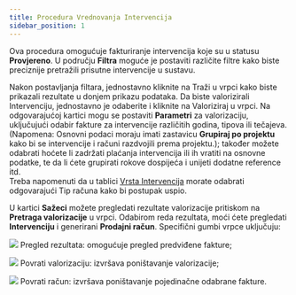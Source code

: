 ```yaml
---
title: Procedura Vrednovanja Intervencija
sidebar_position: 1
---
```


Ova procedura omogućuje fakturiranje intervencija koje su u statusu **Provjereno**. U području **Filtra** moguće je postaviti različite filtre kako biste preciznije pretražili prisutne intervencije u sustavu.

Nakon postavljanja filtara, jednostavno kliknite na Traži u vrpci kako biste prikazali rezultate u donjem prikazu podataka. Da biste valorizirali Intervenciju, jednostavno je odaberite i kliknite na Valoriziraj u vrpci.
Na odgovarajućoj kartici mogu se postaviti **Parametri** za valorizaciju, uključujući odabir fakture za intervencije različitih godina, tipova ili tečajeva. (Napomena: Osnovni podaci moraju imati zastavicu **Grupiraj po projektu** kako bi se intervencije i računi razdvojili prema projektu.); također možete odabrati hoćete li zadržati plaćanja intervencija ili ih vratiti na osnovne podatke, te da li ćete grupirati rokove dospijeća i unijeti dodatne reference itd.  
Treba napomenuti da u tablici [Vrsta Intervencija](/docs/configurations/tables/project-management/intervention-type/) morate odabrati odgovarajući Tip računa kako bi postupak uspio.

U kartici **Sažeci** možete pregledati rezultate valorizacije pritiskom na **Pretraga valorizacije** u vrpci. Odabirom reda rezultata, moći ćete pregledati **Intervenciju** i generirani **Prodajni račun**.
Specifični gumbi vrpce uključuju:

![](/img/neutral/common/preview.png) Pregled rezultata: omogućuje pregled predviđene fakture;

![](/img/neutral/common/execute-restore.png) Povrati valorizaciju: izvršava poništavanje valorizacije;

![](/img/neutral/common/rollback.png) Povrati račun: izvršava poništavanje pojedinačne odabrane fakture.

